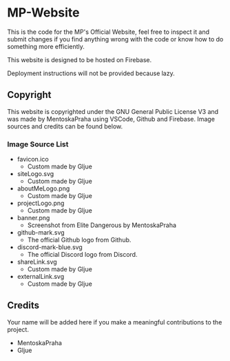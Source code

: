 # MP-Website
This is the code for the MP's Official Website, feel free to inspect it and submit changes if you find anything wrong with the code or know how to do something more efficiently.  
  
This website is designed to be hosted on Firebase.  
  
Deployment instructions will not be provided because lazy.

## Copyright
This website is copyrighted under the GNU General Public License V3 and was made by MentoskaPraha using VSCode, Github and Firebase. Image sources and credits can be found below.

### Image Source List
- favicon.ico
    - Custom made by Gljue
- siteLogo.svg
    - Custom made by Gljue
- aboutMeLogo.png
    - Custom made by Gljue
- projectLogo.png
    - Custom made by Gljue
- banner.png
    - Screenshot from Elite Dangerous by MentoskaPraha
- github-mark.svg
    - The official Github logo from Github.
- discord-mark-blue.svg
    - The official Discord logo from Discord.
- shareLink.svg
    - Custom made by Gljue
- externalLink.svg
    - Custom made by Gljue

## Credits
Your name will be added here if you make a meaningful contributions to the project.

- MentoskaPraha
- Gljue
